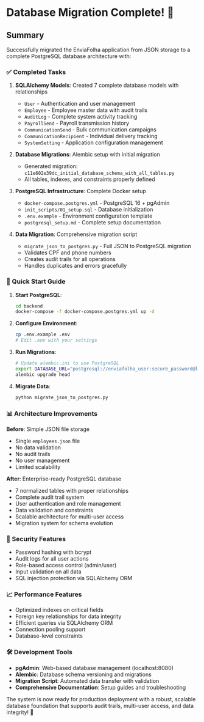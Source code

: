 # Database Migration Complete! 🎉

## Summary
Successfully migrated the EnviaFolha application from JSON storage to a complete PostgreSQL database architecture with:

### ✅ Completed Tasks
1. **SQLAlchemy Models**: Created 7 complete database models with relationships
   - `User` - Authentication and user management
   - `Employee` - Employee master data with audit trails
   - `AuditLog` - Complete system activity tracking
   - `PayrollSend` - Payroll transmission history
   - `CommunicationSend` - Bulk communication campaigns
   - `CommunicationRecipient` - Individual delivery tracking
   - `SystemSetting` - Application configuration management

2. **Database Migrations**: Alembic setup with initial migration
   - Generated migration: `c11e602e39dc_initial_database_schema_with_all_tables.py`
   - All tables, indexes, and constraints properly defined

3. **PostgreSQL Infrastructure**: Complete Docker setup
   - `docker-compose.postgres.yml` - PostgreSQL 16 + pgAdmin
   - `init_scripts/01_setup.sql` - Database initialization
   - `.env.example` - Environment configuration template
   - `postgresql_setup.md` - Complete setup documentation

4. **Data Migration**: Comprehensive migration script
   - `migrate_json_to_postgres.py` - Full JSON to PostgreSQL migration
   - Validates CPF and phone numbers
   - Creates audit trails for all operations
   - Handles duplicates and errors gracefully

### 🔧 Quick Start Guide

1. **Start PostgreSQL**:
   ```bash
   cd backend
   docker-compose -f docker-compose.postgres.yml up -d
   ```

2. **Configure Environment**:
   ```bash
   cp .env.example .env
   # Edit .env with your settings
   ```

3. **Run Migrations**:
   ```bash
   # Update alembic.ini to use PostgreSQL
   export DATABASE_URL="postgresql://enviafolha_user:secure_password@localhost:5432/enviafolha_db"
   alembic upgrade head
   ```

4. **Migrate Data**:
   ```bash
   python migrate_json_to_postgres.py
   ```

### 📊 Architecture Improvements

**Before**: Simple JSON file storage
- Single `employees.json` file
- No data validation
- No audit trails
- No user management
- Limited scalability

**After**: Enterprise-ready PostgreSQL database
- 7 normalized tables with proper relationships
- Complete audit trail system
- User authentication and role management
- Data validation and constraints
- Scalable architecture for multi-user access
- Migration system for schema evolution

### 🔐 Security Features
- Password hashing with bcrypt
- Audit logs for all user actions
- Role-based access control (admin/user)
- Input validation on all data
- SQL injection protection via SQLAlchemy ORM

### 📈 Performance Features
- Optimized indexes on critical fields
- Foreign key relationships for data integrity
- Efficient queries via SQLAlchemy ORM
- Connection pooling support
- Database-level constraints

### 🛠 Development Tools
- **pgAdmin**: Web-based database management (localhost:8080)
- **Alembic**: Database schema versioning and migrations
- **Migration Script**: Automated data transfer with validation
- **Comprehensive Documentation**: Setup guides and troubleshooting

The system is now ready for production deployment with a robust, scalable database foundation that supports audit trails, multi-user access, and data integrity! 🚀